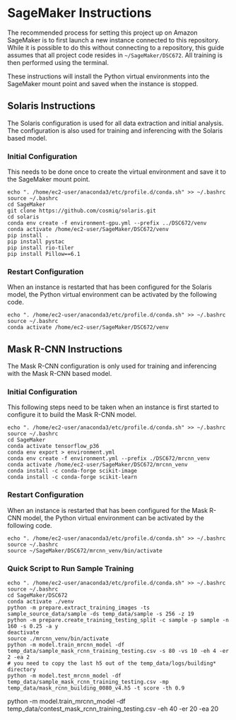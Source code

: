 # SageMaker Instructions

The recommended process for setting this project up on Amazon SageMaker is to first launch a new instance connected to this repository.  While it is possible to do this without connecting to a repository, this guide assumes that all project code resides in `~/SageMaker/DSC672`.  All training is then performed using the terminal.

These instructions will install the Python virtual environments into the SageMaker mount point and saved when the instance is stopped.

## Solaris Instructions

The Solaris configuration is used for all data extraction and initial analysis.  The configuration is also used for training and inferencing with the Solaris based model.

### Initial Configuration

This needs to be done once to create the virtual environment and save it to the SageMaker mount point.

```
echo ". /home/ec2-user/anaconda3/etc/profile.d/conda.sh" >> ~/.bashrc
source ~/.bashrc
cd SageMaker
git clone https://github.com/cosmiq/solaris.git
cd solaris
conda env create -f environment-gpu.yml --prefix ../DSC672/venv
conda activate /home/ec2-user/SageMaker/DSC672/venv
pip install .
pip install pystac
pip install rio-tiler
pip install Pillow==6.1
```

### Restart Configuration

When an instance is restarted that has been configured for the Solaris model, the Python virtual environment can be activated by the following code.

```
echo ". /home/ec2-user/anaconda3/etc/profile.d/conda.sh" >> ~/.bashrc
source ~/.bashrc
conda activate /home/ec2-user/SageMaker/DSC672/venv
```

## Mask R-CNN Instructions

The Mask R-CNN configuration is only used for training and inferencing with the Mask R-CNN based model.

### Initial Configuration

This following steps need to be taken when an instance is first started to configure it to build the Mask R-CNN model.

```
echo ". /home/ec2-user/anaconda3/etc/profile.d/conda.sh" >> ~/.bashrc
source ~/.bashrc
cd SageMaker
conda activate tensorflow_p36
conda env export > environment.yml
conda env create -f environment.yml --prefix ./DSC672/mrcnn_venv
conda activate /home/ec2-user/SageMaker/DSC672/mrcnn_venv
conda install -c conda-forge scikit-image
conda install -c conda-forge scikit-learn
```

### Restart Configuration

When an instance is restarted that has been configured for the Mask R-CNN model, the Python virtual environment can be activated by the following code.

```
echo ". /home/ec2-user/anaconda3/etc/profile.d/conda.sh" >> ~/.bashrc
source ~/.bashrc
source ~/SageMaker/DSC672/mrcnn_venv/bin/activate
```

### Quick Script to Run Sample Training

```
echo ". /home/ec2-user/anaconda3/etc/profile.d/conda.sh" >> ~/.bashrc
source ~/.bashrc
cd SageMaker/DSC672
conda activate ./venv
python -m prepare.extract_training_images -ts sample_source_data/sample -ds temp_data/sample -s 256 -z 19
python -m prepare.create_training_testing_split -c sample -p sample -n 160 -s 0.25 -a y
deactivate
source ./mrcnn_venv/bin/activate
python -m model.train_mrcnn_model -df temp_data/sample_mask_rcnn_training_testing.csv -s 80 -vs 10 -eh 4 -er 2 -ea 2
# you need to copy the last h5 out of the temp_data/logs/building* directory
python -m model.test_mrcnn_model -df temp_data/sample_mask_rcnn_training_testing.csv -mp temp_data/mask_rcnn_building_0080_v4.h5 -t score -th 0.9
```
python -m model.train_mrcnn_model -df temp_data/contest_mask_rcnn_training_testing.csv -eh 40 -er 20 -ea 20
